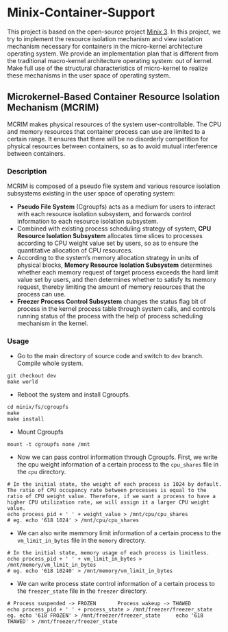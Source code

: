 # Minix-Container-Support
This project is based on the open-source project [Minix 3](https://github.com/Stichting-MINIX-Research-Foundation/minix). In this project, we try to implement the resource isolation mechanism and view isolation mechanism necessary for containers in the micro-kernel architecture operating system. We provide an implementation plan that is different from the traditional macro-kernel architecture operating system: out of kernel. Make full use of the structural characteristics of micro-kernel to realize these mechanisms in the user space of operating system.

## Microkernel-Based Container Resource Isolation Mechanism (MCRIM)
MCRIM makes physical resources of the system user-controllable. The CPU and memory resources that container process can use are limited to a certain range. It ensures that there will be no disorderly competition for physical resources between containers, so as to avoid mutual interference between containers.

### Description
MCRIM is composed of a pseudo file system and various resource isolation subsystems existing in the user space of operating system: 
- **Pseudo File System** (Cgroupfs) acts as a medium for users to interact with each resource isolation subsystem, and forwards control information to each resource isolation subsystem.
- Combined with existing process scheduling strategy of system, **CPU Resource Isolation Subsystem** allocates time slices to processes according to CPU weight value set by users, so as to ensure the quantitative allocation of CPU resources. 
- According to the system’s memory allocation strategy in units of physical blocks, **Memory Resource Isolation Subsystem** determines whether each memory request of target process exceeds the hard limit value set by users, and then determines whether to satisfy its memory request, thereby limiting the amount of memory resources that the process can use. 
- **Freezer Process Control Subsystem** changes the status flag bit of process in the kernel process table through system calls, and controls running status of the process with the help of process scheduling mechanism in the kernel.

### Usage
- Go to the main directory of source code and switch to `dev` branch. Compile whole system.
```
git checkout dev
make world
```
- Reboot the system and install Cgroupfs.
```
cd minix/fs/cgroupfs
make
make install
```
- Mount Cgroupfs
```
mount -t cgroupfs none /mnt
```
- Now we can pass control information through Cgroupfs. First, we write the cpu weight information of a certain process to the `cpu_shares` file in the `cpu` directory.
```
# In the initial state, the weight of each process is 1024 by default. The ratio of CPU occupancy rate between processes is equal to the ratio of CPU weight value. Therefore, if we want a process to have a higher CPU utilization rate, we will assign it a larger CPU weight value.
echo process_pid + ' ' + weight_value > /mnt/cpu/cpu_shares
# eg. echo '618 1024' > /mnt/cpu/cpu_shares
```
- We can also write memmory limit information of a certain process to the `vm_limit_in_bytes` file in the `memory` directory.
```
# In the initial state, memory usage of each process is limitless.
echo process_pid + ' ' + vm_limit_in_bytes > /mnt/memory/vm_limit_in_bytes
# eg. echo '618 10240' > /mnt/memory/vm_limit_in_bytes
```
- We can write process state control information of a certain process to the `freezer_state` file in the `freezer` directory.
```
# Process suspended -> FROZEN       Process wakeup -> THAWED
echo process_pid + ' ' + process_state > /mnt/freezer/freezer_state
eg. echo '618 FROZEN' > /mnt/freezer/freezer_state     echo '618 THAWED' > /mnt/freezer/freezer_state
```
